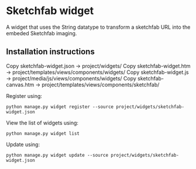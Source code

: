 # Sketchfab widget

A widget that uses the String datatype to transform a sketchfab URL into the embeded Sketchfab imaging.

## Installation instructions

Copy sketchfab-widget.json -> project/widgets/
Copy sketchfab-widget.htm -> project/templates/views/components/widgets/
Copy sketchfab-widget.js -> project/media/js/views/components/widgets/
Copy sketchfab-canvas.htm -> project/templates/views/components/sketchfab/

Register using:
```
python manage.py widget register --source project/widgets/sketchfab-widget.json
```

View the list of widgets using:
```
python manage.py widget list
```

Update using:
```
python manage.py widget update --source project/widgets/sketchfab-widget.json
```